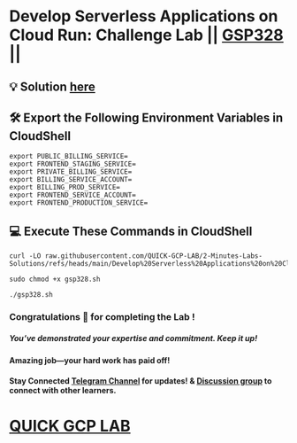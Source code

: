 # Develop Serverless Applications on Cloud Run: Challenge Lab || [GSP328](https://www.cloudskillsboost.google/focuses/14744?parent=catalog) ||

## 💡 Solution [here]()

## 🛠️ Export the Following Environment Variables in CloudShell

```
export PUBLIC_BILLING_SERVICE=
export FRONTEND_STAGING_SERVICE=
export PRIVATE_BILLING_SERVICE=
export BILLING_SERVICE_ACCOUNT=
export BILLING_PROD_SERVICE=
export FRONTEND_SERVICE_ACCOUNT=
export FRONTEND_PRODUCTION_SERVICE=
```

## 💻 Execute These Commands in CloudShell

```
curl -LO raw.githubusercontent.com/QUICK-GCP-LAB/2-Minutes-Labs-Solutions/refs/heads/main/Develop%20Serverless%20Applications%20on%20Cloud%20Run%20Challenge%20Lab/gsp328.sh

sudo chmod +x gsp328.sh

./gsp328.sh
```

### Congratulations 🎉 for completing the Lab !

##### **You’ve demonstrated your expertise and commitment. Keep it up!**

#### **Amazing job—your hard work has paid off!**

#### Stay Connected [Telegram Channel](https://t.me/quickgcplab) for updates! & [Discussion group](https://t.me/quickgcplabchats) to connect with other learners.

# [QUICK GCP LAB](https://www.youtube.com/@quickgcplab)